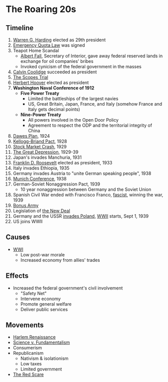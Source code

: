 # The Roaring 20s
## Timeline
1. [Warren G. Harding](../people/harding_warren.md) elected as 29th president
2. [Emergency Quota Law](../policies/emergency_quota_law.md) was signed
3. Teapot Home Scandal
    - <ins>Albert Fall</ins>, Secretary of Interior, gave away federal reserved lands in exchange for oil companies' bribes
    - Invoked cynicism of the federal government in the masses
4. [Calvin Coolidge](../people/coolidge_calvin.md) succeeded as president
5. [The Scopes Trial](../events/scopes_trial.md)
6. [Herbert Hoover](../people/hoover_herbert.md) elected as president
7. **Washington Naval Conference of 1912**
    - **Five Power Treaty**
        - Limited the battleships of the largest navies
        - US, Great Britain, Japan, France, and Italy (somehow France and Italy gets decimal points)
    - **Nine-Power Treaty**
        - All powers involved in the Open Door Policy
        - Agreement to respect the ODP and the territorial integrity of China
8. [Dawes Plan](../policies/dawes_plan.md), 1924
9. [Kellogg-Briand Pact](../policies/kellogg-briand.md), 1928
10. [Stock Market Crash](../events/stock_market_crash.md), 1929
11. [The Great Depression](../events/great_depression.md), 1929-39
12. Japan's invades Manchuria, 1931
13. [Franklin D. Roosevelt](../people/roosevelt_franklin.md) elected as president, 1933
14. Italy invades Ethiopia, 1935
15. Germany invades Austria to "unite German speaking people", 1938
16. [Munich Conference](munich_conference.md), 1938
17. German-Soviet Nonaggression Pact, 1939
    - 10 year nonaggression between Germany and the Soviet Union
18. Spanish Civil War ended with Francisco Franco, [fascist](../policies/fascism.md), winning the war, 1939
19. [Bonus Army](../events/bonus_march.md)
20. Legislation of [the New Deal](../policies/new_deal.md)
21. Germany and the USSR [invades Poland](../events/invasion_poland.md), [WWII](../events/wwii.md) starts, Sept 1, 1939
22. US joins WWII

## Causes
- [WWI](../events/wwi.md)
    - Low post-war morale
    - Increased economy from allies' trades

## Effects
- Increased the federal government's civil involvement
    - "Safety Net"
    - Intervene economy
    - Promote general welfare
    - Deliver public services

## Movements
- [Harlem Renaissance](../events/harlem_renaissance.md)
- [Science v. Fundamentalism](../events/scopes_trial.md)
- Consumerism
- Republicanism
    - Nativism & isolationism
    - Low taxes
    - Limited government
- [The Red Scare](../events/red_scare.md)
